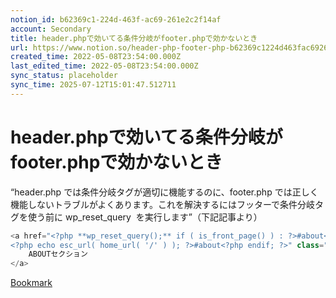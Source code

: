 ```yaml
---
notion_id: b62369c1-224d-463f-ac69-261e2c2f14af
account: Secondary
title: header.phpで効いてる条件分岐がfooter.phpで効かないとき
url: https://www.notion.so/header-php-footer-php-b62369c1224d463fac69261e2c2f14af
created_time: 2022-05-08T23:54:00.000Z
last_edited_time: 2022-05-08T23:54:00.000Z
sync_status: placeholder
sync_time: 2025-07-12T15:01:47.512711
---
```

# header.phpで効いてる条件分岐がfooter.phpで効かないとき

“header.php では条件分岐タグが適切に機能するのに、footer.php では正しく機能しないトラブルがよくあります。これを解決するにはフッターで条件分岐タグを使う前に wp_reset_query
 を実行します”（下記記事より）
```php
<a href="<?php **wp_reset_query();** if ( is_front_page() ) : ?>#about<?php else: ?>
<?php echo esc_url( home_url( '/' ) ); ?>#about<?php endif; ?>" class="">
	ABOUTセクション
</a>
```
[Bookmark](https://wpdocs.osdn.jp/%E6%9D%A1%E4%BB%B6%E5%88%86%E5%B2%90%E3%82%BF%E3%82%B0)